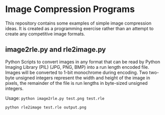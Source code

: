 Image Compression Programs
============

This repository contains some examples of simple image compression ideas.  It is created as a programming exercise rather than an attempt to create any competitive image formats.

## image2rle.py and rle2image.py
Python Scripts to convert images in any format that can be read by Python Imaging Library (PIL) (JPG, PNG, BMP) into a run length encoded file.  Images will be converted to 1-bit monochrome during encoding.  Two two-byte unsigned integers represent the width and height of the image in pixels, the remainder of the file is run lengths in byte-sized unsigned integers.

Usage: 
`python image2rle.py test.png test.rle`

`python rle2image test.rle output.png`
